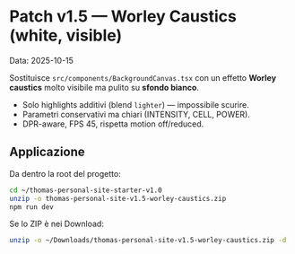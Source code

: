 # Patch v1.5 — Worley Caustics (white, visible)
Data: 2025-10-15

Sostituisce `src/components/BackgroundCanvas.tsx` con un effetto **Worley caustics** molto visibile ma pulito su **sfondo bianco**.
- Solo highlights additivi (blend `lighter`) — impossibile scurire.
- Parametri conservativi ma chiari (INTENSITY, CELL, POWER).
- DPR-aware, FPS 45, rispetta motion off/reduced.

## Applicazione
Da dentro la root del progetto:
```bash
cd ~/thomas-personal-site-starter-v1.0
unzip -o thomas-personal-site-v1.5-worley-caustics.zip
npm run dev
```
Se lo ZIP è nei Download:
```bash
unzip -o ~/Downloads/thomas-personal-site-v1.5-worley-caustics.zip -d .
```
